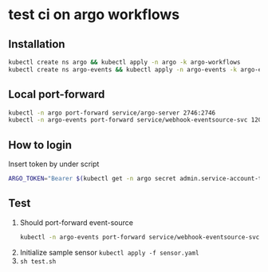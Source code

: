 # test ci on argo workflows

## Installation

```sh
kubectl create ns argo && kubectl apply -n argo -k argo-workflows
kubectl create ns argo-events && kubectl apply -n argo-events -k argo-events
```

## Local port-forward

```sh
kubectl -n argo port-forward service/argo-server 2746:2746
kubectl -n argo-events port-forward service/webhook-eventsource-svc 12000:12000
```

## How to login

Insert token by under script

```sh
ARGO_TOKEN="Bearer $(kubectl get -n argo secret admin.service-account-token -o=jsonpath='{.data.token}' | base64 --decode)" && echo $ARGO_TOKEN
```

## Test

1. Should port-forward event-source
    ```sh
    kubectl -n argo-events port-forward service/webhook-eventsource-svc 12000:12000
    ```
2. Initialize sample sensor `kubectl apply -f sensor.yaml`
3. `sh test.sh`
